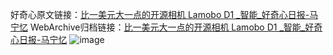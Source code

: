 好奇心原文链接：[比一美元大一点的开源相机 Lamobo D1 _智能_好奇心日报-马宁忆](https://www.qdaily.com/articles/1116.html)
WebArchive归档链接：[比一美元大一点的开源相机 Lamobo D1 _智能_好奇心日报-马宁忆](http://web.archive.org/web/20190623145639/https://www.qdaily.com/articles/1116.html)
![image](http://ww3.sinaimg.cn/large/007d5XDply1g3v4afeaedj30u03q54o8)
